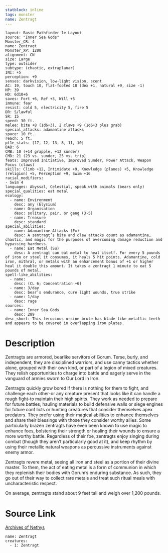 ```yaml
---
statblock: inline
tags: monster
name: Zentragt
---
```

```statblock
layout: Basic Pathfinder 1e Layout
source: "Inner Sea Gods"
Monster_CR: 4
name: Zentragt
Monster_XP: 1200
alignment: CN
size: Large
type: outsider
subtype: (chaotic, extraplanar)
INI: +5
perception: +9
senses: darkvision, low-light vision, scent
AC: 19, touch 10, flat-footed 18 (dex +1, natural +9, size -1)
HP: 39
HD: 6d10+6
saves: Fort +6, Ref +3, Will +5
immune: fear
resist: cold 5, electricity 5, fire 5
DR: 5/lawful
SR: 15
speed: 30 ft.
melee: bite +8 (1d6+3), 2 claws +9 (1d6+3 plus grab)
special_attacks: adamantine attacks
space: 10 ft.
reach: 5 ft.
pf1e_stats: [17, 12, 13, 8, 11, 10]
BAB: 6
CMB: 10 (+14 grapple, +12 sunder)
CMD: 21 (23 vs. sunder, 25 vs. trip)
feats: Improved Initiative, Improved Sunder, Power Attack, Weapon Focus (claws)
skills: Climb +12, Intimidate +9, Knowledge (planes) +5, Knowledge (religion) +5, Perception +9, Swim +16
racial_modifiers:
- Swim 4
languages: Abyssal, Celestial, speak with animals (bears only)
special_qualities: eat metal
ecology:
  - name: Environment
    desc: any (Elysium)
  - name: Organisation
    desc: solitary, pair, or gang (3-5)
  - name: Treasure
    desc: standard
special_abilities:
  - name: Adamantine Attacks (Ex)
    desc: A zentragt’s bite and claw attacks count as adamantine, chaotic, and magic for the purposes of overcoming damage reduction and bypassing hardness.
  - name: Eat Metal (Su)
    desc: A zentragt can eat metal to heal itself. For every 5 pounds of iron or steel it consumes, it heals 5 hit points. Adamantine, cold iron, mithral, or metals with an enhancement bonus of +1 or higher heal it double this amount. It takes a zentragt 1 minute to eat 5 pounds of metal.
spell-like_abilities:
  - name:
    desc: (CL 6; Concentration +6)
  - name: 3/day
    desc: bear’s endurance, cure light wounds, true strike
  - name: 1/day
    desc: rage
sources:
  - name: Inner Sea Gods
    desc: 289
desc_short: This ferocious ursine brute has blade-like metallic teeth and appears to be covered in overlapping iron plates.
```
# Description
Zentragts are armored, bearlike servitors of Gorum. Terse, burly, and independent, they are disciplined warriors, and use canny tactics whether alone, grouped with their own kind, or part of a legion of mixed creatures. They relish opportunities to charge into battle and eagerly serve in the vanguard of armies sworn to Our Lord in Iron.

Zentragts quickly grow bored if there is nothing for them to fight, and challenge each other-or any creature present that looks like it can handle a rough fight-to maintain their high spirits. They work as needed to prepare for future battles, hauling materials to build defensive walls or siege engines for future conf licts or hunting creatures that consider themselves apex predators. They prefer using their magical abilities to enhance themselves and share their blessings with those they consider worthy allies. Some particularly brazen zentragts have even been known to use magic to enhance foes, bolstering their strength or healing their wounds to ensure a more worthy battle. Regardless of their foe, zentragts enjoy singing during combat (though they aren’t particularly good at it), and keep rhythm by using their metallic natural weapons as percussive instruments against enemy armor.

Zentragts revere metal, seeing all iron and steel as a portion of their divine master. To them, the act of eating metal is a form of communion in which they replenish their bodies with Gorum’s enduring substance. As such, they go out of their way to collect rare metals and treat such ritual meals with uncharacteristic respect.

On average, zentragts stand about 9 feet tall and weigh over 1,200 pounds.
# Source Link
[Archives of Nethys](https://aonprd.com/MonsterDisplay.aspx?ItemName=Zentragt)
```encounter-table
name: Zentragt
creatures:
  - 1: Zentragt
```
